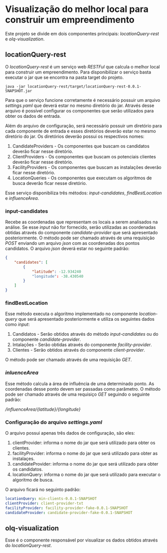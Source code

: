 
# Visualização do melhor local para construir um empreendimento

Este projeto se divide em dois componentes principais: *locationQuery-rest* e *olq-visualization*.

## locationQuery-rest

O *locationQuery-rest* é um serviço web *RESTFul* que calcula o melhor local para construir um empreendimento. Para disponibilizar o serviço basta executar o jar que se encontra na pasta target do projeto.

```
java -jar locationQuery-rest/target/locationQuery-rest-0.0.1-SNAPSHOT.jar
```
Para que o serviço funcione corretamente é necessário possuir um arquivo *settings.yaml* que deverá estar no mesmo diretório do jar. Através desse arquivo é possível configurar os componentes que serão utilizados para obter os dados de entrada.

Além do arquivo de configuração, será necessário possuir um diretório para cada componente de entrada e esses diretórios deverão estar no mesmo diretório do jar. Os diretórios deverão possui os respectivos nomes:

1. CandidateProviders - Os componentes que buscam os candidatos deverão ficar nesse diretório.
2. ClientProviders - Os componentes que buscam os potenciais clientes deverão ficar nesse diretório.
3. FacilityProviders - Os componentes que buscam as instalações deverão ficar nesse diretório.
4. LocationQueries - Os componentes que executam os algoritmos de busca deverão ficar nesse diretório.

Esse serviço disponibiliza três métodos: *input-candidates*, *findBestLocation* e *influenceArea*.

### input-candidates

Recebe as coordenadas que representam os locais a serem analisados na análise. Se esse *input* não for fornecido, serão utilizadas as coordenadas obtidas através do componente *candidate-provider* que será apresentado posteriormente. O método pode ser chamado através de uma requisição *POST* enviando um arquivo *json* com as coordenadas dos pontos candidatos. O arquivo *json* deverá estar no seguinte padrão:

```json
{
    "candidates": [
        {
            "latitude": -12.934240
            "longitude": -38.430540
        }
    ]
}
```

### findBestLocation

Esse método executa o algoritmo implementado no componente *location-query* que será apresentado posteriormente e utiliza os seguintes dados como *input*:
1. Candidatos - Serão obtidos através do método *input-candidates* ou do componente *candidate-provider*.
2. Intalações - Serão obtidas através do componente *facility-provider*.
3. Clientes - Serão obtidos através do componente *client-provider*.

O método pode ser chamado através de uma requisição *GET*.

### *inluenceArea*

Esse método calcula a área de influência de uma determinado ponto. As coordenadas desse ponto devem ser passadas como parâmetro. O método pode ser chamado através de uma requisiço *GET* seguindo o seguinte padrão:

*/influenceArea/{latitude}/{longitude}*

### Configuração do arquivo *settings.yaml*

O arquivo possui apenas três dados de configuração, são eles:

1. clientProvider: informa o nome do jar que será utilizado para obter os clientes.
2. facilityProvider: informa o nome do jar que será utilizado para obter as instalaçes.
3. candidateProvider: informa o nome do jar que será utilizado para obter os candidatos.
4. locationQuery: informa o nome do jar que será utilizado para executar o algoritmo de busca.

O arquivo ficará no seguinto padrão:

```yaml
locationQuery: min-clients-0.0.1-SNAPSHOT
clientProvider: client-provider-txt
facilityProvider: facility-provider-fake-0.0.1-SNAPSHOT
candidateProvider: candidate-provider-fake-0.0.1-SNAPSHOT
```


## olq-visualization

Esse é o componente responsável por visualizar os dados obtidos através do *locationQuery-rest*.

